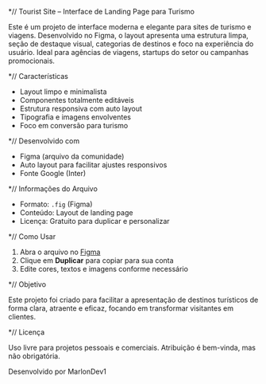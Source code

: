 *// Tourist Site – Interface de Landing Page para Turismo

Este é um projeto de interface moderna e elegante para sites de turismo e viagens. Desenvolvido no Figma, o layout apresenta uma estrutura limpa, seção de destaque visual, categorias de destinos e foco na experiência do usuário. Ideal para agências de viagens, startups do setor ou campanhas promocionais.

*// Características

- Layout limpo e minimalista
- Componentes totalmente editáveis
- Estrutura responsiva com auto layout
- Tipografia e imagens envolventes
- Foco em conversão para turismo

*// Desenvolvido com

- Figma (arquivo da comunidade)
- Auto layout para facilitar ajustes responsivos
- Fonte Google (Inter)

*// Informações do Arquivo

- Formato: `.fig` (Figma)
- Conteúdo: Layout de landing page
- Licença: Gratuito para duplicar e personalizar

*// Como Usar

1. Abra o arquivo no [Figma](https://www.figma.com)
2. Clique em **Duplicar** para copiar para sua conta
3. Edite cores, textos e imagens conforme necessário

*// Objetivo

Este projeto foi criado para facilitar a apresentação de destinos turísticos de forma clara, atraente e eficaz, focando em transformar visitantes em clientes.

*// Licença

Uso livre para projetos pessoais e comerciais. Atribuição é bem-vinda, mas não obrigatória.

Desenvolvido por MarlonDev1